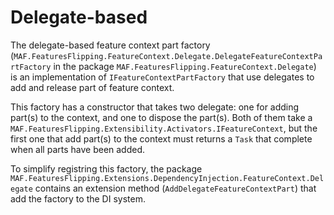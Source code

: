 # Delegate-based

The delegate-based feature context part factory (`MAF.FeaturesFlipping.FeatureContext.Delegate.DelegateFeatureContextPartFactory` in the package `MAF.FeaturesFlipping.FeatureContext.Delegate`) is an implementation of `IFeatureContextPartFactory` that use delegates to add and release part of feature context.

This factory has a constructor that takes two delegate: one for adding part(s) to the context, and one to dispose the part(s). Both of them take a `MAF.FeaturesFlipping.Extensibility.Activators.IFeatureContext`, but the first one that add part(s) to the context must returns a `Task` that complete when all parts have been added.

To simplify registring this factory, the package `MAF.FeaturesFlipping.Extensions.DependencyInjection.FeatureContext.Delegate` contains an extension method (`AddDelegateFeatureContextPart`) that add the factory to the DI system.
